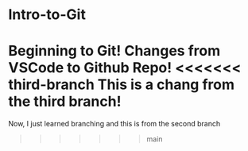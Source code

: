 # Intro-to-Git
Beginning to Git! Changes from VSCode to Github Repo!
<<<<<<< third-branch
This is a chang from the third branch!
=======
Now, I just learned branching and this is from the second branch
>>>>>>> main
